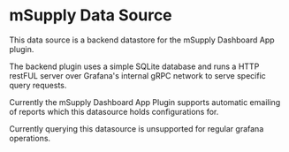 # mSupply Data Source

This data source is a backend datastore for the mSupply Dashboard App plugin.

The backend plugin uses a simple SQLite database and runs a HTTP restFUL server over Grafana's internal gRPC network to serve specific query requests.

Currently the mSupply Dashboard App Plugin supports automatic emailing of reports which this datasource holds configurations for.

Currently querying this datasource is unsupported for regular grafana operations.
